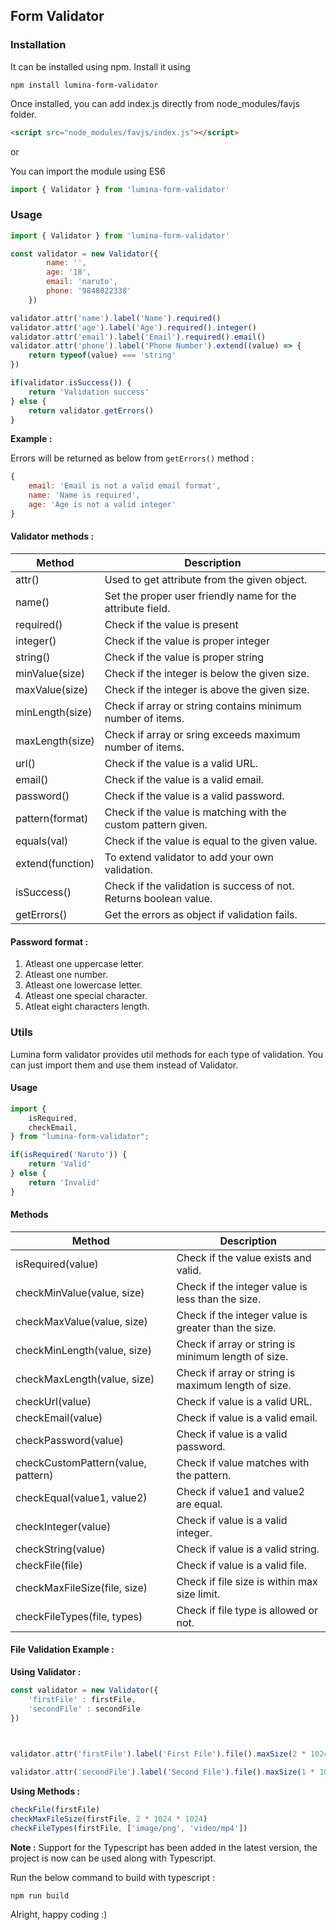 ## Form Validator

### Installation

It can be installed using npm. Install it using

```
npm install lumina-form-validator
```

Once installed, you can add index.js directly from node_modules/favjs folder.

```html
<script src="node_modules/favjs/index.js"></script>
```

or

You can import the module using ES6

```js
import { Validator } from 'lumina-form-validator'
```

### Usage

```js
import { Validator } from 'lumina-form-validator'

const validator = new Validator({
        name: '',
        age: '18',
        email: 'naruto',
        phone: '9848022338'
    })

validator.attr('name').label('Name').required()
validator.attr('age').label('Age').required().integer()
validator.attr('email').label('Email').required().email()
validator.attr('phone').label('Phone Number').extend((value) => {
    return typeof(value) === 'string'
})

if(validator.isSuccess()) {
    return 'Validation success'
} else {
    return validator.getErrors()
}
```

**Example :**

Errors will be returned as below from `getErrors()` method :

```js
{
    email: 'Email is not a valid email format',
    name: 'Name is required',
    age: 'Age is not a valid integer'
}
```
#### Validator methods :

|Method|Description|
|-|-|
|attr()|Used to get attribute from the given object.|
|name()|Set the proper user friendly name for the attribute field.|
|required()|Check if the value is present|
|integer()|Check if the value is proper integer|
|string()|Check if the value is proper string|
|minValue(size)|Check if the integer is below the given size.|
|maxValue(size)|Check if the integer is above the given size.|
|minLength(size)|Check if array or string contains minimum number of items.|
|maxLength(size)|Check if array or sring exceeds maximum number of items.|
|url()|Check if the value is a valid URL.|
|email()|Check if the value is a valid email.|
|password()|Check if the value is a valid password.|
|pattern(format)|Check if the value is matching with the custom pattern given.|
|equals(val)|Check if the value is equal to the given value.|
|extend(function)|To extend validator to add your own validation.|
|isSuccess()|Check if the validation is success of not. Returns boolean value.|
|getErrors()|Get the errors as object if validation fails.|

#### Password format :

1. Atleast one uppercase letter.
2. Atleast one number.
3. Atleast one lowercase letter.
4. Atleast one special character.
5. Atleat eight characters length.

### Utils 

Lumina form validator provides util methods for each type of validation. You can just import them and use them instead of Validator.

#### Usage

```js
import {  
    isRequired, 
    checkEmail,
} from "lumina-form-validator";

if(isRequired('Naruto')) {
    return 'Valid'
} else {
    return 'Invalid'
}
```

#### Methods

| Method                             | Description                                          |
| ---------------------------------- | ---------------------------------------------------- |
| isRequired(value)                  | Check if the value exists and valid.                 |
| checkMinValue(value, size)         | Check if the integer value is less than the size.    |
| checkMaxValue(value, size)         | Check if the integer value is greater than the size. |
| checkMinLength(value, size)        | Check if array or string is minimum length of size.  |
| checkMaxLength(value, size)        | Check if array or string is maximum length of size.  |
| checkUrl(value)                    | Check if value is a valid URL.                       |
| checkEmail(value)                  | Check if value is a valid email.                     |
| checkPassword(value)               | Check if value is a valid password.                  |
| checkCustomPattern(value, pattern) | Check if value matches with the pattern.             |
| checkEqual(value1, value2)         | Check if value1 and value2 are equal.                |
| checkInteger(value)                | Check if value is a valid integer.                   |
| checkString(value)                 | Check if value is a valid string.                    |
| checkFile(file)                    | Check if value is a valid file.                      |
| checkMaxFileSize(file, size)       | Check if file size is within max size limit.         |
| checkFileTypes(file, types)        | Check if file type is allowed or not.                |

#### File Validation Example :

**Using Validator :**

```js
const validator = new Validator({
	'firstFile' : firstFile,
	'secondFile' : secondFile
})

  

validator.attr('firstFile').label('First File').file().maxSize(2 * 1024 * 1024).allowedTypes(['image/*'])

validator.attr('secondFile').label('Second File').file().maxSize(1 * 1024 * 1024).allowedTypes(['image/jpeg'])
```

**Using Methods :**

```js
checkFile(firstFile)
checkMaxFileSize(firstFile, 2 * 1024 * 1024)
checkFileTypes(firstFile, ['image/png', 'video/mp4'])
```


**Note :**
Support for the Typescript has been added in the latest version, the project is now can be used along with Typescript.

Run the below command to build with typescript :

```
npm run build
```

Alright, happy coding :)